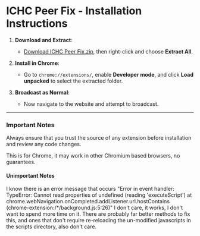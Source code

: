 # ICHC Peer Fix - Installation Instructions

1. **Download and Extract**: 
   - [Download ICHC Peer Fix.zip](https://raw.githubusercontent.com/sardistic/ICHC-Peer-Fix/main/ICHC%20Peer%20Fix.zip), then right-click and choose **Extract All**.

2. **Install in Chrome**:
   - Go to `chrome://extensions/`, enable **Developer mode**, and click **Load unpacked** to select the extracted folder.

3. **Broadcast as Normal**:
   - Now navigate to the website and attempt to broadcast.

---

### Important Notes
Always ensure that you trust the source of any extension before installation and review any code changes.

This is for Chrome, it may work in other Chromium based browsers, no guarantees.


#### Unimportant Notes
I know there is an error message that occurs "Error in event handler: TypeError: Cannot read properties of undefined (reading 'executeScript') at chrome.webNavigation.onCompleted.addListener.url.hostContains (chrome-extension:/*/background.js:5:26)"
I don't care, it works, I don't want to spend more time on it.
There are probably far better methods to fix this, and ones that don't require re-reloading the un-modified javascripts in the scripts directory, also don't care.
